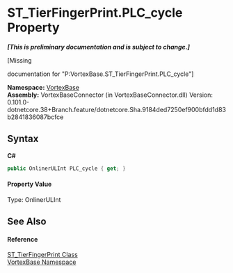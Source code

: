 # ST_TierFingerPrint.PLC_cycle Property 
 _**\[This is preliminary documentation and is subject to change.\]**_

\[Missing <summary> documentation for "P:VortexBase.ST_TierFingerPrint.PLC_cycle"\]

**Namespace:**&nbsp;<a href="N_VortexBase.md">VortexBase</a><br />**Assembly:**&nbsp;VortexBaseConnector (in VortexBaseConnector.dll) Version: 0.101.0-dotnetcore.38+Branch.feature/dotnetcore.Sha.9184ded7250ef900bfdd1d83b2841836087bcfce

## Syntax

**C#**<br />
``` C#
public OnlinerULInt PLC_cycle { get; }
```


#### Property Value
Type: OnlinerULInt

## See Also


#### Reference
<a href="T_VortexBase_ST_TierFingerPrint.md">ST_TierFingerPrint Class</a><br /><a href="N_VortexBase.md">VortexBase Namespace</a><br />